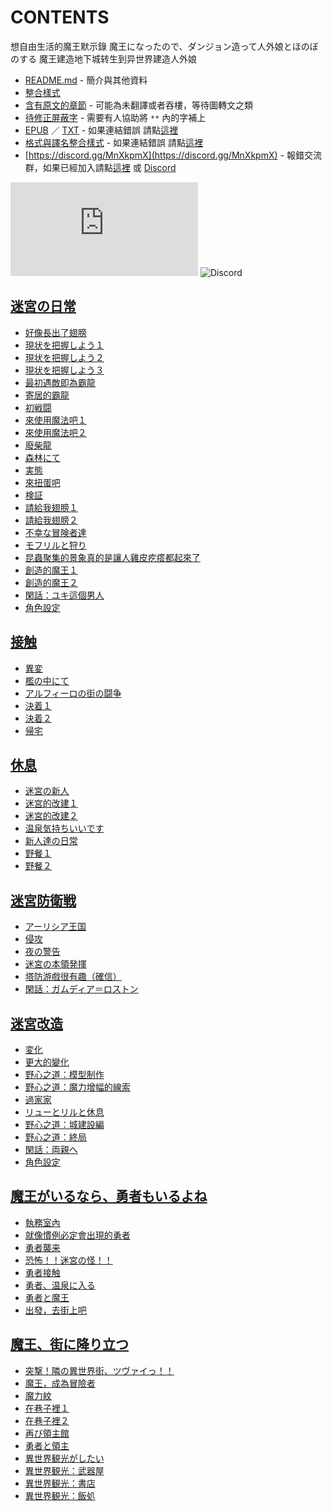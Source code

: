 # CONTENTS

想自由生活的魔王默示錄
魔王になったので、ダンジョン造って人外娘とほのぼのする
魔王建造地下城转生到异世界建造人外娘


- [README.md](README.md) - 簡介與其他資料
- [整合樣式](%E6%95%B4%E5%90%88%E6%A8%A3%E5%BC%8F.md)
- [含有原文的章節](ja.md) - 可能為未翻譯或者吞樓，等待圖轉文之類
- [待修正屏蔽字](%E5%BE%85%E4%BF%AE%E6%AD%A3%E5%B1%8F%E8%94%BD%E5%AD%97.md) - 需要有人協助將 `**` 內的字補上
- [EPUB](https://gitlab.com/demonovel/epub-txt/blob/master/syosetu_out/%E6%83%B3%E8%87%AA%E7%94%B1%E7%94%9F%E6%B4%BB%E7%9A%84%E9%AD%94%E7%8E%8B%E9%BB%98%E7%A4%BA%E9%8C%84.epub) ／ [TXT](https://gitlab.com/demonovel/epub-txt/blob/master/syosetu_out/out/%E6%83%B3%E8%87%AA%E7%94%B1%E7%94%9F%E6%B4%BB%E7%9A%84%E9%AD%94%E7%8E%8B%E9%BB%98%E7%A4%BA%E9%8C%84.out.txt) - 如果連結錯誤 請點[這裡](https://gitlab.com/demonovel/epub-txt/tree/master)
- [格式與譯名整合樣式](https://github.com/bluelovers/node-novel/blob/master/lib/locales/%E6%83%B3%E8%87%AA%E7%94%B1%E7%94%9F%E6%B4%BB%E7%9A%84%E9%AD%94%E7%8E%8B%E9%BB%98%E7%A4%BA%E9%8C%84.ts) - 如果連結錯誤 請點[這裡](https://github.com/bluelovers/node-novel/tree/master/lib/locales)
- [https://discord.gg/MnXkpmX](https://discord.gg/MnXkpmX) - 報錯交流群，如果已經加入請點[這裡](https://discordapp.com/channels/467794087769014273/467794088285175809) 或 [Discord](https://discordapp.com/channels/@me)


![導航目錄](https://chart.apis.google.com/chart?cht=qr&chs=150x150&chl=https://gitee.com/bluelovers/novel/blob/master/syosetu_out/想自由生活的魔王默示錄/導航目錄.md)  ![Discord](https://chart.apis.google.com/chart?cht=qr&chs=150x150&chl=https://discord.gg/MnXkpmX)




## [迷宮の日常](00000_%E8%BF%B7%E5%AE%AE%E3%81%AE%E6%97%A5%E5%B8%B8)

- [好像長出了翅膀](00000_%E8%BF%B7%E5%AE%AE%E3%81%AE%E6%97%A5%E5%B8%B8/00010_%E5%A5%BD%E5%83%8F%E9%95%B7%E5%87%BA%E4%BA%86%E7%BF%85%E8%86%80.txt)
- [現状を把握しよう１](00000_%E8%BF%B7%E5%AE%AE%E3%81%AE%E6%97%A5%E5%B8%B8/00020_%E7%8F%BE%E7%8A%B6%E3%82%92%E6%8A%8A%E6%8F%A1%E3%81%97%E3%82%88%E3%81%86%EF%BC%91.txt)
- [現状を把握しよう２](00000_%E8%BF%B7%E5%AE%AE%E3%81%AE%E6%97%A5%E5%B8%B8/00030_%E7%8F%BE%E7%8A%B6%E3%82%92%E6%8A%8A%E6%8F%A1%E3%81%97%E3%82%88%E3%81%86%EF%BC%92.txt)
- [現状を把握しよう３](00000_%E8%BF%B7%E5%AE%AE%E3%81%AE%E6%97%A5%E5%B8%B8/00040_%E7%8F%BE%E7%8A%B6%E3%82%92%E6%8A%8A%E6%8F%A1%E3%81%97%E3%82%88%E3%81%86%EF%BC%93.txt)
- [最初遇敵即為霸龍](00000_%E8%BF%B7%E5%AE%AE%E3%81%AE%E6%97%A5%E5%B8%B8/00050_%E6%9C%80%E5%88%9D%E9%81%87%E6%95%B5%E5%8D%B3%E7%82%BA%E9%9C%B8%E9%BE%8D.txt)
- [寄居的霸龍](00000_%E8%BF%B7%E5%AE%AE%E3%81%AE%E6%97%A5%E5%B8%B8/00060_%E5%AF%84%E5%B1%85%E7%9A%84%E9%9C%B8%E9%BE%8D.txt)
- [初戦闘](00000_%E8%BF%B7%E5%AE%AE%E3%81%AE%E6%97%A5%E5%B8%B8/00070_%E5%88%9D%E6%88%A6%E9%97%98.txt)
- [來使用魔法吧１](00000_%E8%BF%B7%E5%AE%AE%E3%81%AE%E6%97%A5%E5%B8%B8/00080_%E4%BE%86%E4%BD%BF%E7%94%A8%E9%AD%94%E6%B3%95%E5%90%A7%EF%BC%91.txt)
- [來使用魔法吧２](00000_%E8%BF%B7%E5%AE%AE%E3%81%AE%E6%97%A5%E5%B8%B8/00090_%E4%BE%86%E4%BD%BF%E7%94%A8%E9%AD%94%E6%B3%95%E5%90%A7%EF%BC%92.txt)
- [廢柴龍](00000_%E8%BF%B7%E5%AE%AE%E3%81%AE%E6%97%A5%E5%B8%B8/00100_%E5%BB%A2%E6%9F%B4%E9%BE%8D.txt)
- [森林にて](00000_%E8%BF%B7%E5%AE%AE%E3%81%AE%E6%97%A5%E5%B8%B8/00110_%E6%A3%AE%E6%9E%97%E3%81%AB%E3%81%A6.txt)
- [実態](00000_%E8%BF%B7%E5%AE%AE%E3%81%AE%E6%97%A5%E5%B8%B8/00120_%E5%AE%9F%E6%85%8B.txt)
- [來扭蛋吧](00000_%E8%BF%B7%E5%AE%AE%E3%81%AE%E6%97%A5%E5%B8%B8/00130_%E4%BE%86%E6%89%AD%E8%9B%8B%E5%90%A7.txt)
- [検証](00000_%E8%BF%B7%E5%AE%AE%E3%81%AE%E6%97%A5%E5%B8%B8/00140_%E6%A4%9C%E8%A8%BC.txt)
- [請給我翅膀１](00000_%E8%BF%B7%E5%AE%AE%E3%81%AE%E6%97%A5%E5%B8%B8/00150_%E8%AB%8B%E7%B5%A6%E6%88%91%E7%BF%85%E8%86%80%EF%BC%91.txt)
- [請給我翅膀２](00000_%E8%BF%B7%E5%AE%AE%E3%81%AE%E6%97%A5%E5%B8%B8/00160_%E8%AB%8B%E7%B5%A6%E6%88%91%E7%BF%85%E8%86%80%EF%BC%92.txt)
- [不幸な冒険者達](00000_%E8%BF%B7%E5%AE%AE%E3%81%AE%E6%97%A5%E5%B8%B8/00170_%E4%B8%8D%E5%B9%B8%E3%81%AA%E5%86%92%E9%99%BA%E8%80%85%E9%81%94.txt)
- [モフリルと狩り](00000_%E8%BF%B7%E5%AE%AE%E3%81%AE%E6%97%A5%E5%B8%B8/00180_%E3%83%A2%E3%83%95%E3%83%AA%E3%83%AB%E3%81%A8%E7%8B%A9%E3%82%8A.txt)
- [昆蟲聚集的景象真的是讓人雞皮疙瘩都起來了](00000_%E8%BF%B7%E5%AE%AE%E3%81%AE%E6%97%A5%E5%B8%B8/00190_%E6%98%86%E8%9F%B2%E8%81%9A%E9%9B%86%E7%9A%84%E6%99%AF%E8%B1%A1%E7%9C%9F%E7%9A%84%E6%98%AF%E8%AE%93%E4%BA%BA%E9%9B%9E%E7%9A%AE%E7%96%99%E7%98%A9%E9%83%BD%E8%B5%B7%E4%BE%86%E4%BA%86.txt)
- [創造的魔王１](00000_%E8%BF%B7%E5%AE%AE%E3%81%AE%E6%97%A5%E5%B8%B8/00200_%E5%89%B5%E9%80%A0%E7%9A%84%E9%AD%94%E7%8E%8B%EF%BC%91.txt)
- [創造的魔王２](00000_%E8%BF%B7%E5%AE%AE%E3%81%AE%E6%97%A5%E5%B8%B8/00210_%E5%89%B5%E9%80%A0%E7%9A%84%E9%AD%94%E7%8E%8B%EF%BC%92.txt)
- [閑話：ユキ這個男人](00000_%E8%BF%B7%E5%AE%AE%E3%81%AE%E6%97%A5%E5%B8%B8/00220_%E9%96%91%E8%A9%B1%EF%BC%9A%E3%83%A6%E3%82%AD%E9%80%99%E5%80%8B%E7%94%B7%E4%BA%BA.txt)
- [角色設定](00000_%E8%BF%B7%E5%AE%AE%E3%81%AE%E6%97%A5%E5%B8%B8/00230_%E8%A7%92%E8%89%B2%E8%A8%AD%E5%AE%9A.txt)


## [接触](00010_%E6%8E%A5%E8%A7%A6)

- [異変](00010_%E6%8E%A5%E8%A7%A6/00010_%E7%95%B0%E5%A4%89.txt)
- [檻の中にて](00010_%E6%8E%A5%E8%A7%A6/00020_%E6%AA%BB%E3%81%AE%E4%B8%AD%E3%81%AB%E3%81%A6.txt)
- [アルフィーロの街の闘争](00010_%E6%8E%A5%E8%A7%A6/00030_%E3%82%A2%E3%83%AB%E3%83%95%E3%82%A3%E3%83%BC%E3%83%AD%E3%81%AE%E8%A1%97%E3%81%AE%E9%97%98%E4%BA%89.txt)
- [決着１](00010_%E6%8E%A5%E8%A7%A6/00040_%E6%B1%BA%E7%9D%80%EF%BC%91.txt)
- [決着２](00010_%E6%8E%A5%E8%A7%A6/00050_%E6%B1%BA%E7%9D%80%EF%BC%92.txt)
- [帰宅](00010_%E6%8E%A5%E8%A7%A6/00060_%E5%B8%B0%E5%AE%85.txt)


## [休息](00020_%E4%BC%91%E6%81%AF)

- [迷宮の新人](00020_%E4%BC%91%E6%81%AF/00010_%E8%BF%B7%E5%AE%AE%E3%81%AE%E6%96%B0%E4%BA%BA.txt)
- [迷宮的改建１](00020_%E4%BC%91%E6%81%AF/00020_%E8%BF%B7%E5%AE%AE%E7%9A%84%E6%94%B9%E5%BB%BA%EF%BC%91.txt)
- [迷宮的改建２](00020_%E4%BC%91%E6%81%AF/00030_%E8%BF%B7%E5%AE%AE%E7%9A%84%E6%94%B9%E5%BB%BA%EF%BC%92.txt)
- [温泉気持ちいいです](00020_%E4%BC%91%E6%81%AF/00040_%E6%B8%A9%E6%B3%89%E6%B0%97%E6%8C%81%E3%81%A1%E3%81%84%E3%81%84%E3%81%A7%E3%81%99.txt)
- [新人達の日常](00020_%E4%BC%91%E6%81%AF/00050_%E6%96%B0%E4%BA%BA%E9%81%94%E3%81%AE%E6%97%A5%E5%B8%B8.txt)
- [野餐１](00020_%E4%BC%91%E6%81%AF/00060_%E9%87%8E%E9%A4%90%EF%BC%91.txt)
- [野餐２](00020_%E4%BC%91%E6%81%AF/00070_%E9%87%8E%E9%A4%90%EF%BC%92.txt)


## [迷宮防衛戦](00030_%E8%BF%B7%E5%AE%AE%E9%98%B2%E8%A1%9B%E6%88%A6)

- [アーリシア王国](00030_%E8%BF%B7%E5%AE%AE%E9%98%B2%E8%A1%9B%E6%88%A6/00010_%E3%82%A2%E3%83%BC%E3%83%AA%E3%82%B7%E3%82%A2%E7%8E%8B%E5%9B%BD.txt)
- [侵攻](00030_%E8%BF%B7%E5%AE%AE%E9%98%B2%E8%A1%9B%E6%88%A6/00020_%E4%BE%B5%E6%94%BB.txt)
- [夜の警告](00030_%E8%BF%B7%E5%AE%AE%E9%98%B2%E8%A1%9B%E6%88%A6/00030_%E5%A4%9C%E3%81%AE%E8%AD%A6%E5%91%8A.txt)
- [迷宮の本領発揮](00030_%E8%BF%B7%E5%AE%AE%E9%98%B2%E8%A1%9B%E6%88%A6/00040_%E8%BF%B7%E5%AE%AE%E3%81%AE%E6%9C%AC%E9%A0%98%E7%99%BA%E6%8F%AE.txt)
- [塔防游戲很有趣（確信）](00030_%E8%BF%B7%E5%AE%AE%E9%98%B2%E8%A1%9B%E6%88%A6/00050_%E5%A1%94%E9%98%B2%E6%B8%B8%E6%88%B2%E5%BE%88%E6%9C%89%E8%B6%A3%EF%BC%88%E7%A2%BA%E4%BF%A1%EF%BC%89.txt)
- [閑話：ガムディア＝ロストン](00030_%E8%BF%B7%E5%AE%AE%E9%98%B2%E8%A1%9B%E6%88%A6/00060_%E9%96%91%E8%A9%B1%EF%BC%9A%E3%82%AC%E3%83%A0%E3%83%87%E3%82%A3%E3%82%A2%EF%BC%9D%E3%83%AD%E3%82%B9%E3%83%88%E3%83%B3.txt)


## [迷宮改造](00040_%E8%BF%B7%E5%AE%AE%E6%94%B9%E9%80%A0)

- [変化](00040_%E8%BF%B7%E5%AE%AE%E6%94%B9%E9%80%A0/00010_%E5%A4%89%E5%8C%96.txt)
- [更大的變化](00040_%E8%BF%B7%E5%AE%AE%E6%94%B9%E9%80%A0/00020_%E6%9B%B4%E5%A4%A7%E7%9A%84%E8%AE%8A%E5%8C%96.txt)
- [野心之道：模型制作](00040_%E8%BF%B7%E5%AE%AE%E6%94%B9%E9%80%A0/00030_%E9%87%8E%E5%BF%83%E4%B9%8B%E9%81%93%EF%BC%9A%E6%A8%A1%E5%9E%8B%E5%88%B6%E4%BD%9C.txt)
- [野心之道：魔力增幅的線索](00040_%E8%BF%B7%E5%AE%AE%E6%94%B9%E9%80%A0/00040_%E9%87%8E%E5%BF%83%E4%B9%8B%E9%81%93%EF%BC%9A%E9%AD%94%E5%8A%9B%E5%A2%9E%E5%B9%85%E7%9A%84%E7%B7%9A%E7%B4%A2.txt)
- [過家家](00040_%E8%BF%B7%E5%AE%AE%E6%94%B9%E9%80%A0/00050_%E9%81%8E%E5%AE%B6%E5%AE%B6.txt)
- [リューとリルと休息](00040_%E8%BF%B7%E5%AE%AE%E6%94%B9%E9%80%A0/00060_%E3%83%AA%E3%83%A5%E3%83%BC%E3%81%A8%E3%83%AA%E3%83%AB%E3%81%A8%E4%BC%91%E6%81%AF.txt)
- [野心之道：城建設編](00040_%E8%BF%B7%E5%AE%AE%E6%94%B9%E9%80%A0/00070_%E9%87%8E%E5%BF%83%E4%B9%8B%E9%81%93%EF%BC%9A%E5%9F%8E%E5%BB%BA%E8%A8%AD%E7%B7%A8.txt)
- [野心之道：終局](00040_%E8%BF%B7%E5%AE%AE%E6%94%B9%E9%80%A0/00080_%E9%87%8E%E5%BF%83%E4%B9%8B%E9%81%93%EF%BC%9A%E7%B5%82%E5%B1%80.txt)
- [閑話：両親へ](00040_%E8%BF%B7%E5%AE%AE%E6%94%B9%E9%80%A0/00090_%E9%96%91%E8%A9%B1%EF%BC%9A%E4%B8%A1%E8%A6%AA%E3%81%B8.txt)
- [角色設定](00040_%E8%BF%B7%E5%AE%AE%E6%94%B9%E9%80%A0/00100_%E8%A7%92%E8%89%B2%E8%A8%AD%E5%AE%9A.txt)


## [魔王がいるなら、勇者もいるよね](00050_%E9%AD%94%E7%8E%8B%E3%81%8C%E3%81%84%E3%82%8B%E3%81%AA%E3%82%89%E3%80%81%E5%8B%87%E8%80%85%E3%82%82%E3%81%84%E3%82%8B%E3%82%88%E3%81%AD)

- [執務室內](00050_%E9%AD%94%E7%8E%8B%E3%81%8C%E3%81%84%E3%82%8B%E3%81%AA%E3%82%89%E3%80%81%E5%8B%87%E8%80%85%E3%82%82%E3%81%84%E3%82%8B%E3%82%88%E3%81%AD/00010_%E5%9F%B7%E5%8B%99%E5%AE%A4%E5%85%A7.txt)
- [就像慣例必定會出現的勇者](00050_%E9%AD%94%E7%8E%8B%E3%81%8C%E3%81%84%E3%82%8B%E3%81%AA%E3%82%89%E3%80%81%E5%8B%87%E8%80%85%E3%82%82%E3%81%84%E3%82%8B%E3%82%88%E3%81%AD/00020_%E5%B0%B1%E5%83%8F%E6%85%A3%E4%BE%8B%E5%BF%85%E5%AE%9A%E6%9C%83%E5%87%BA%E7%8F%BE%E7%9A%84%E5%8B%87%E8%80%85.txt)
- [勇者襲来](00050_%E9%AD%94%E7%8E%8B%E3%81%8C%E3%81%84%E3%82%8B%E3%81%AA%E3%82%89%E3%80%81%E5%8B%87%E8%80%85%E3%82%82%E3%81%84%E3%82%8B%E3%82%88%E3%81%AD/00030_%E5%8B%87%E8%80%85%E8%A5%B2%E6%9D%A5.txt)
- [恐怖！！迷宮の怪！！](00050_%E9%AD%94%E7%8E%8B%E3%81%8C%E3%81%84%E3%82%8B%E3%81%AA%E3%82%89%E3%80%81%E5%8B%87%E8%80%85%E3%82%82%E3%81%84%E3%82%8B%E3%82%88%E3%81%AD/00040_%E6%81%90%E6%80%96%EF%BC%81%EF%BC%81%E8%BF%B7%E5%AE%AE%E3%81%AE%E6%80%AA%EF%BC%81%EF%BC%81.txt)
- [勇者接触](00050_%E9%AD%94%E7%8E%8B%E3%81%8C%E3%81%84%E3%82%8B%E3%81%AA%E3%82%89%E3%80%81%E5%8B%87%E8%80%85%E3%82%82%E3%81%84%E3%82%8B%E3%82%88%E3%81%AD/00050_%E5%8B%87%E8%80%85%E6%8E%A5%E8%A7%A6.txt)
- [勇者、温泉に入る](00050_%E9%AD%94%E7%8E%8B%E3%81%8C%E3%81%84%E3%82%8B%E3%81%AA%E3%82%89%E3%80%81%E5%8B%87%E8%80%85%E3%82%82%E3%81%84%E3%82%8B%E3%82%88%E3%81%AD/00060_%E5%8B%87%E8%80%85%E3%80%81%E6%B8%A9%E6%B3%89%E3%81%AB%E5%85%A5%E3%82%8B.txt)
- [勇者と魔王](00050_%E9%AD%94%E7%8E%8B%E3%81%8C%E3%81%84%E3%82%8B%E3%81%AA%E3%82%89%E3%80%81%E5%8B%87%E8%80%85%E3%82%82%E3%81%84%E3%82%8B%E3%82%88%E3%81%AD/00070_%E5%8B%87%E8%80%85%E3%81%A8%E9%AD%94%E7%8E%8B.txt)
- [出發，去街上吧](00050_%E9%AD%94%E7%8E%8B%E3%81%8C%E3%81%84%E3%82%8B%E3%81%AA%E3%82%89%E3%80%81%E5%8B%87%E8%80%85%E3%82%82%E3%81%84%E3%82%8B%E3%82%88%E3%81%AD/00080_%E5%87%BA%E7%99%BC%EF%BC%8C%E5%8E%BB%E8%A1%97%E4%B8%8A%E5%90%A7.txt)


## [魔王、街に降り立つ](00060_%E9%AD%94%E7%8E%8B%E3%80%81%E8%A1%97%E3%81%AB%E9%99%8D%E3%82%8A%E7%AB%8B%E3%81%A4)

- [突撃！隣の異世界街、ツヴァイっ！！](00060_%E9%AD%94%E7%8E%8B%E3%80%81%E8%A1%97%E3%81%AB%E9%99%8D%E3%82%8A%E7%AB%8B%E3%81%A4/00010_%E7%AA%81%E6%92%83%EF%BC%81%E9%9A%A3%E3%81%AE%E7%95%B0%E4%B8%96%E7%95%8C%E8%A1%97%E3%80%81%E3%83%84%E3%83%B4%E3%82%A1%E3%82%A4%E3%81%A3%EF%BC%81%EF%BC%81.txt)
- [魔王，成為冒險者](00060_%E9%AD%94%E7%8E%8B%E3%80%81%E8%A1%97%E3%81%AB%E9%99%8D%E3%82%8A%E7%AB%8B%E3%81%A4/00020_%E9%AD%94%E7%8E%8B%EF%BC%8C%E6%88%90%E7%82%BA%E5%86%92%E9%9A%AA%E8%80%85.txt)
- [魔力紋](00060_%E9%AD%94%E7%8E%8B%E3%80%81%E8%A1%97%E3%81%AB%E9%99%8D%E3%82%8A%E7%AB%8B%E3%81%A4/00030_%E9%AD%94%E5%8A%9B%E7%B4%8B.txt)
- [在巷子裡１](00060_%E9%AD%94%E7%8E%8B%E3%80%81%E8%A1%97%E3%81%AB%E9%99%8D%E3%82%8A%E7%AB%8B%E3%81%A4/00040_%E5%9C%A8%E5%B7%B7%E5%AD%90%E8%A3%A1%EF%BC%91.txt)
- [在巷子裡２](00060_%E9%AD%94%E7%8E%8B%E3%80%81%E8%A1%97%E3%81%AB%E9%99%8D%E3%82%8A%E7%AB%8B%E3%81%A4/00050_%E5%9C%A8%E5%B7%B7%E5%AD%90%E8%A3%A1%EF%BC%92.txt)
- [再び領主館](00060_%E9%AD%94%E7%8E%8B%E3%80%81%E8%A1%97%E3%81%AB%E9%99%8D%E3%82%8A%E7%AB%8B%E3%81%A4/00060_%E5%86%8D%E3%81%B3%E9%A0%98%E4%B8%BB%E9%A4%A8.txt)
- [勇者と領主](00060_%E9%AD%94%E7%8E%8B%E3%80%81%E8%A1%97%E3%81%AB%E9%99%8D%E3%82%8A%E7%AB%8B%E3%81%A4/00070_%E5%8B%87%E8%80%85%E3%81%A8%E9%A0%98%E4%B8%BB.txt)
- [異世界観光がしたい](00060_%E9%AD%94%E7%8E%8B%E3%80%81%E8%A1%97%E3%81%AB%E9%99%8D%E3%82%8A%E7%AB%8B%E3%81%A4/00080_%E7%95%B0%E4%B8%96%E7%95%8C%E8%A6%B3%E5%85%89%E3%81%8C%E3%81%97%E3%81%9F%E3%81%84.txt)
- [異世界観光：武器屋](00060_%E9%AD%94%E7%8E%8B%E3%80%81%E8%A1%97%E3%81%AB%E9%99%8D%E3%82%8A%E7%AB%8B%E3%81%A4/00090_%E7%95%B0%E4%B8%96%E7%95%8C%E8%A6%B3%E5%85%89%EF%BC%9A%E6%AD%A6%E5%99%A8%E5%B1%8B.txt)
- [異世界観光：書店](00060_%E9%AD%94%E7%8E%8B%E3%80%81%E8%A1%97%E3%81%AB%E9%99%8D%E3%82%8A%E7%AB%8B%E3%81%A4/00100_%E7%95%B0%E4%B8%96%E7%95%8C%E8%A6%B3%E5%85%89%EF%BC%9A%E6%9B%B8%E5%BA%97.txt)
- [異世界観光：飯処](00060_%E9%AD%94%E7%8E%8B%E3%80%81%E8%A1%97%E3%81%AB%E9%99%8D%E3%82%8A%E7%AB%8B%E3%81%A4/00110_%E7%95%B0%E4%B8%96%E7%95%8C%E8%A6%B3%E5%85%89%EF%BC%9A%E9%A3%AF%E5%87%A6.txt)

